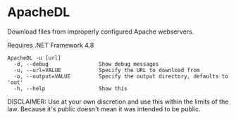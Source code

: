 ﻿# ApacheDL
Download files from improperly configured Apache webservers.

Requires .NET Framework 4.8

```
ApacheDL -u [url]
  -d, --debug                Show debug messages
  -u, --url=VALUE            Specify the URL to download from
  -o, --output=VALUE         Specify the output directory, defaults to 'out'
  -h, --help                 Show this
```

DISCLAIMER: Use at your own discretion and use this within the limits of the law. Because it's public doesn't mean it was intended to be public.